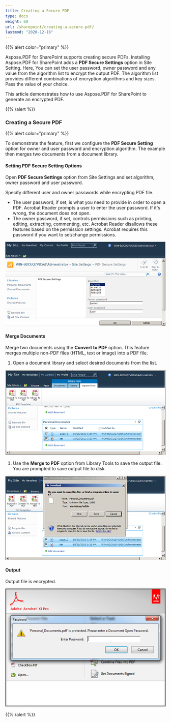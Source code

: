 ```yaml
---
title: Creating a Secure PDF
type: docs
weight: 60
url: /sharepoint/creating-a-secure-pdf/
lastmod: "2020-12-16"
---
```


{{% alert color="primary" %}}

Aspose.PDF for SharePoint supports creating secure PDFs. Installing Aspose.PDF for SharePoint adds a **PDF Secure Settings** option in Site Setting. Here, You can set the user password, owner password and any value from the algorithm list to encrypt the output PDF. The algorithm list provides different combinations of encryption algorithms and key sizes. Pass the value of your choice.

This article demonstrates how to use Aspose.PDF for SharePoint to generate an encrypted PDF.

{{% /alert %}}
### **Creating a Secure PDF**

{{% alert color="primary" %}}

To demonstrate the feature, first we configure the **PDF Secure Setting** option for owner and user password and encryption algorithm. The example then merges two documents from a document library.
#### **Setting PDF Secure Setting Options**
Open **PDF Secure Settings** option from Site Settings and set algorithm, owner password and user password.

Specify different user and owner passwords while encrypting PDF file.

- The user password, if set, is what you need to provide in order to open a PDF. Acrobat Reader prompts a user to enter the user password. If it's wrong, the document does not open.
- The owner password, if set, controls permissions such as printing, editing, extracting, commenting, etc. Acrobat Reader disallows these features based on the permission settings. Acrobat requires this password if you want to set/change permissions.

![todo:image_alt_text](creating-a-secure-pdf_1.png)
#### **Merge Documents**
Merge two documents using the **Convert to PDF** option. This feature merges multiple non-PDF files (HTML, text or image) into a PDF file.

1. Open a document library and select desired documents from the list.

![todo:image_alt_text](creating-a-secure-pdf_2.png)




1. Use the **Merge to PDF** option from Library Tools to save the output file. You are prompted to save output file to disk.

![todo:image_alt_text](creating-a-secure-pdf_3.png)
#### **Output**
Output file is encrypted.

![todo:image_alt_text](creating-a-secure-pdf_4.png)

{{% /alert %}}
